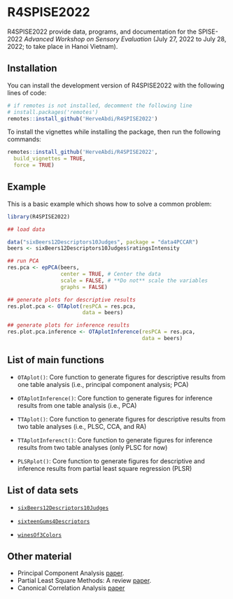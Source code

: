 
# R4SPISE2022

<!-- badges: start -->
<!-- badges: end -->
R4SPISE2022 provide data, programs, 
and documentation for the SPISE-2022 
*Advanced Workshop on Sensory Evaluation*
(July 27, 2022 to July 28, 2022;
to take place in Hanoi Vietnam).

## Installation

You can install the development version of
R4SPISE2022 with the following lines of code:

``` r
# if remotes is not installed, decomment the following line
# install.packages('remotes')
remotes::install_github('HerveAbdi/R4SPISE2022')
```

To install the vignettes while installing the package, then run the following commands:

``` r
remotes::install_github('HerveAbdi/R4SPISE2022', 
  build_vignettes = TRUE,
  force = TRUE)
```
## Example

This is a basic example which shows 
how to solve a common problem:

``` r
library(R4SPISE2022)

## load data

data("sixBeers12Descriptors10Judges", package = "data4PCCAR")
beers <- sixBeers12Descriptors10Judges$ratingsIntensity

## run PCA
res.pca <- epPCA(beers, 
                 center = TRUE, # Center the data
                 scale = FALSE, # **Do not** scale the variables
                 graphs = FALSE) 

## generate plots for descriptive results       
res.plot.pca <- OTAplot(resPCA = res.pca,
                        data = beers)

## generate plots for inference results
res.plot.pca.inference <- OTAplotInference(resPCA = res.pca,
                                           data = beers)
```

## List of main functions

* `OTAplot()`: Core function to generate figures for descriptive results from one table analysis (i.e., principal component analysis; PCA)

* `OTAplotInference()`: Core function to generate figures for inference results from one table analysis (i.e., PCA)

* `TTAplot()`: Core function to generate figures for descriptive results from two table analyses (i.e., PLSC, CCA, and RA)

* `TTAplotInferenct()`: Core function to generate figures for inference results from two table analyses (only PLSC for now)

* `PLSRplot()`: Core function to generate figures for descriptive and inference results from partial least square regression (PLSR)


## List of data sets

* [`sixBeers12Descriptors10Judges`](articles/A1_DataBeers.html)

* [`sixteenGums4Descriptors`](articles/A2_DataChewingGums.html)

* [`winesOf3Colors`](articles/A3_DataWines.html)


## Other material

 * Principal Component Analysis [paper](articles/other/abdi-awPCA2010.pdf).
 * Partial Least Square Methods: A review [paper](articles/other/abdi-PLSC_and_PLSR2012.pdf).
 * Canonical Correlation Analysis
[paper](articles/other/abdi-CCA2018.pdf)
